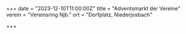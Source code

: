 +++
date = "2023-12-10T11:00:00Z"
title = "Adventsmarkt der Vereine"
verein = "Vereinsring Njb."
ort = "Dorfplatz, Niederjosbach"

+++
